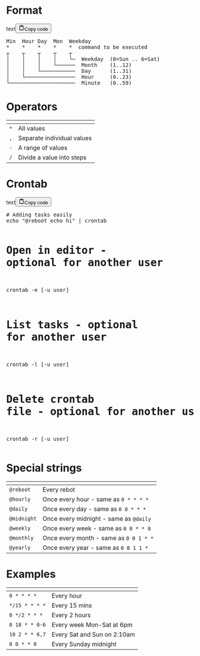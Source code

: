 <h1>Format</h1>
<div class="code_element"><div class="lang_line"><text>text</text><button class="copy_code_button" onclick="CopyCode(this)"><svg style="width: 1.2em;height: 1.2em;" aria-hidden="true" xmlns="http://www.w3.org/2000/svg" fill="none" viewBox="0 0 24 24"><path stroke="currentColor" stroke-linecap="round" stroke-linejoin="round" stroke-width="2" d="M15 4h3a1 1 0 0 1 1 1v15a1 1 0 0 1-1 1H6a1 1 0 0 1-1-1V5a1 1 0 0 1 1-1h3m0 3h6m-5-4v4h4V3h-4Z"/></svg><text>Copy code</text></button></div><div class="code language-text"><div class="highlight"><pre><span></span>Min  Hour Day  Mon  Weekday
*    *    *    *    *  command to be executed
┬    ┬    ┬    ┬    ┬
│    │    │    │    └─  Weekday  (0=Sun .. 6=Sat)
│    │    │    └──────  Month    (1..12)
│    │    └───────────  Day      (1..31)
│    └────────────────  Hour     (0..23)
└─────────────────────  Minute   (0..59)
</pre></div></div></div>

<h1>Operators</h1>
<table>
<thead>
<tr>
<th></th>
<th></th>
</tr>
</thead>
<tbody>
<tr>
<td><code>*</code></td>
<td>All values</td>
</tr>
<tr>
<td><code>,</code></td>
<td>Separate individual values</td>
</tr>
<tr>
<td><code>-</code></td>
<td>A range of values</td>
</tr>
<tr>
<td><code>/</code></td>
<td>Divide a value into steps</td>
</tr>
</tbody>
</table>
<h1>Crontab</h1>
<div class="code_element"><div class="lang_line"><text>text</text><button class="copy_code_button" onclick="CopyCode(this)"><svg style="width: 1.2em;height: 1.2em;" aria-hidden="true" xmlns="http://www.w3.org/2000/svg" fill="none" viewBox="0 0 24 24"><path stroke="currentColor" stroke-linecap="round" stroke-linejoin="round" stroke-width="2" d="M15 4h3a1 1 0 0 1 1 1v15a1 1 0 0 1-1 1H6a1 1 0 0 1-1-1V5a1 1 0 0 1 1-1h3m0 3h6m-5-4v4h4V3h-4Z"/></svg><text>Copy code</text></button></div><div class="code language-text"><div class="highlight"><pre><span></span># Adding tasks easily
echo &quot;@reboot echo hi&quot; | crontab

# Open in editor - optional for another user
crontab -e [-u user]

# List tasks - optional for another user
crontab -l [-u user]

# Delete crontab file - optional for another user
crontab -r [-u user]
</pre></div></div></div>

<h1>Special strings</h1>
<table>
<thead>
<tr>
<th></th>
<th></th>
</tr>
</thead>
<tbody>
<tr>
<td><code>@reboot</code></td>
<td>Every rebot</td>
</tr>
<tr>
<td><code>@hourly</code></td>
<td>Once every hour - same as <code>0 * * * *</code></td>
</tr>
<tr>
<td><code>@daily</code></td>
<td>Once every day - same as <code>0 0 * * *</code></td>
</tr>
<tr>
<td><code>@midnight</code></td>
<td>Once every midnight - same as <code>@daily</code></td>
</tr>
<tr>
<td><code>@weekly</code></td>
<td>Once every week - same as <code>0 0 * * 0</code></td>
</tr>
<tr>
<td><code>@monthly</code></td>
<td>Once every month - same as <code>0 0 1 * *</code></td>
</tr>
<tr>
<td><code>@yearly</code></td>
<td>Once every year - same as <code>0 0 1 1 *</code></td>
</tr>
</tbody>
</table>
<h1>Examples</h1>
<table>
<thead>
<tr>
<th></th>
<th></th>
</tr>
</thead>
<tbody>
<tr>
<td><code>0 * * * *</code></td>
<td>Every hour</td>
</tr>
<tr>
<td><code>*/15 * * * *</code></td>
<td>Every 15 mins</td>
</tr>
<tr>
<td><code>0 */2 * * *</code></td>
<td>Every 2 hours</td>
</tr>
<tr>
<td><code>0 18 * * 0-6</code></td>
<td>Every week Mon-Sat at 6pm</td>
</tr>
<tr>
<td><code>10 2 * * 6,7</code></td>
<td>Every Sat and Sun on 2:10am</td>
</tr>
<tr>
<td><code>0 0 * * 0</code></td>
<td>Every Sunday midnight</td>
</tr>
</tbody>
</table>
